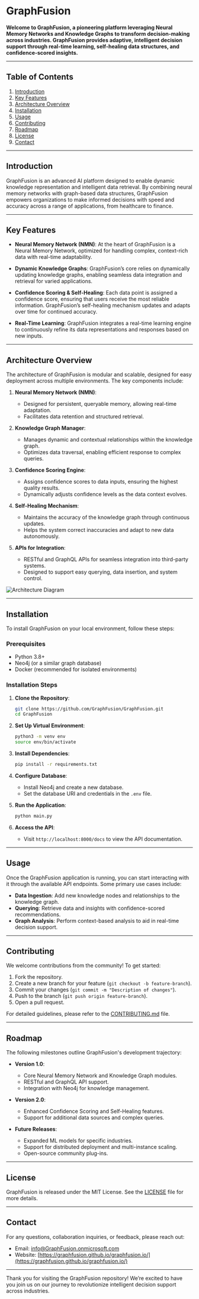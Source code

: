# GraphFusion

**Welcome to GraphFusion, a pioneering platform leveraging Neural Memory Networks and Knowledge Graphs to transform decision-making across industries. GraphFusion provides adaptive, intelligent decision support through real-time learning, self-healing data structures, and confidence-scored insights.**

---

## Table of Contents
1. [Introduction](#introduction)
2. [Key Features](#key-features)
3. [Architecture Overview](#architecture-overview)
4. [Installation](#installation)
5. [Usage](#usage)
6. [Contributing](#contributing)
7. [Roadmap](#roadmap)
8. [License](#license)
9. [Contact](#contact)

---

## Introduction

GraphFusion is an advanced AI platform designed to enable dynamic knowledge representation and intelligent data retrieval. By combining neural memory networks with graph-based data structures, GraphFusion empowers organizations to make informed decisions with speed and accuracy across a range of applications, from healthcare to finance.

---

## Key Features

- **Neural Memory Network (NMN)**: At the heart of GraphFusion is a Neural Memory Network, optimized for handling complex, context-rich data with real-time adaptability.
  
- **Dynamic Knowledge Graphs**: GraphFusion’s core relies on dynamically updating knowledge graphs, enabling seamless data integration and retrieval for varied applications.

- **Confidence Scoring & Self-Healing**: Each data point is assigned a confidence score, ensuring that users receive the most reliable information. GraphFusion’s self-healing mechanism updates and adapts over time for continued accuracy.

- **Real-Time Learning**: GraphFusion integrates a real-time learning engine to continuously refine its data representations and responses based on new inputs.

---

## Architecture Overview

The architecture of GraphFusion is modular and scalable, designed for easy deployment across multiple environments. The key components include:

1. **Neural Memory Network (NMN)**:
   - Designed for persistent, queryable memory, allowing real-time adaptation.
   - Facilitates data retention and structured retrieval.

2. **Knowledge Graph Manager**:
   - Manages dynamic and contextual relationships within the knowledge graph.
   - Optimizes data traversal, enabling efficient response to complex queries.

3. **Confidence Scoring Engine**:
   - Assigns confidence scores to data inputs, ensuring the highest quality results.
   - Dynamically adjusts confidence levels as the data context evolves.

4. **Self-Healing Mechanism**:
   - Maintains the accuracy of the knowledge graph through continuous updates.
   - Helps the system correct inaccuracies and adapt to new data autonomously.

5. **APIs for Integration**:
   - RESTful and GraphQL APIs for seamless integration into third-party systems.
   - Designed to support easy querying, data insertion, and system control.

![Architecture Diagram](assets/architecture.png)

---

## Installation

To install GraphFusion on your local environment, follow these steps:

### Prerequisites

- Python 3.8+
- Neo4j (or a similar graph database)
- Docker (recommended for isolated environments)

### Installation Steps

1. **Clone the Repository**:
    ```bash
    git clone https://github.com/GraphFusion/GraphFusion.git
    cd GraphFusion
    ```

2. **Set Up Virtual Environment**:
    ```bash
    python3 -m venv env
    source env/bin/activate
    ```

3. **Install Dependencies**:
    ```bash
    pip install -r requirements.txt
    ```

4. **Configure Database**:
    - Install Neo4j and create a new database.
    - Set the database URI and credentials in the `.env` file.

5. **Run the Application**:
    ```bash
    python main.py
    ```

6. **Access the API**:
    - Visit `http://localhost:8000/docs` to view the API documentation.

---

## Usage

Once the GraphFusion application is running, you can start interacting with it through the available API endpoints. Some primary use cases include:

- **Data Ingestion**: Add new knowledge nodes and relationships to the knowledge graph.
- **Querying**: Retrieve data and insights with confidence-scored recommendations.
- **Graph Analysis**: Perform context-based analysis to aid in real-time decision support.

---

## Contributing

We welcome contributions from the community! To get started:

1. Fork the repository.
2. Create a new branch for your feature (`git checkout -b feature-branch`).
3. Commit your changes (`git commit -m "Description of changes"`).
4. Push to the branch (`git push origin feature-branch`).
5. Open a pull request.

For detailed guidelines, please refer to the [CONTRIBUTING.md](CONTRIBUTING.md) file.

---

## Roadmap

The following milestones outline GraphFusion's development trajectory:

- **Version 1.0**:
  - Core Neural Memory Network and Knowledge Graph modules.
  - RESTful and GraphQL API support.
  - Integration with Neo4j for knowledge management.

- **Version 2.0**:
  - Enhanced Confidence Scoring and Self-Healing features.
  - Support for additional data sources and complex queries.

- **Future Releases**:
  - Expanded ML models for specific industries.
  - Support for distributed deployment and multi-instance scaling.
  - Open-source community plug-ins.

---

## License

GraphFusion is released under the MIT License. See the [LICENSE](LICENSE) file for more details.

---

## Contact

For any questions, collaboration inquiries, or feedback, please reach out:

- Email: info@GraphFusion.onmicrosoft.com
- Website: [https://graphfusion.github.io/graphfusion.io/](https://graphfusion.github.io/graphfusion.io/)

---

Thank you for visiting the GraphFusion repository! We’re excited to have you join us on our journey to revolutionize intelligent decision support across industries.

